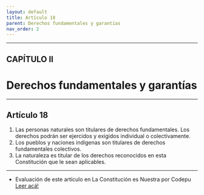 ```yaml
---
layout: default
title: Artículo 18
parent: Derechos fundamentales y garantías
nav_order: 2
---
```


---

## CAPÍTULO II
# Derechos fundamentales y garantías

---

## Artículo 18

1. Las personas naturales son titulares de derechos fundamentales. Los derechos podrán ser ejercidos y exigidos individual o colectivamente.
2. Los pueblos y naciones indígenas son titulares de derechos fundamentales colectivos.
3. La naturaleza es titular de los derechos reconocidos en esta Constitución que le sean aplicables.

---
- Evaluación de este artículo en La Constitución es Nuestra por Codepu
<a target="_blank" href="https://laconstitucionesnuestra.cl/evaluaciones/verevaluaciones/40">Leer acá!</a>
